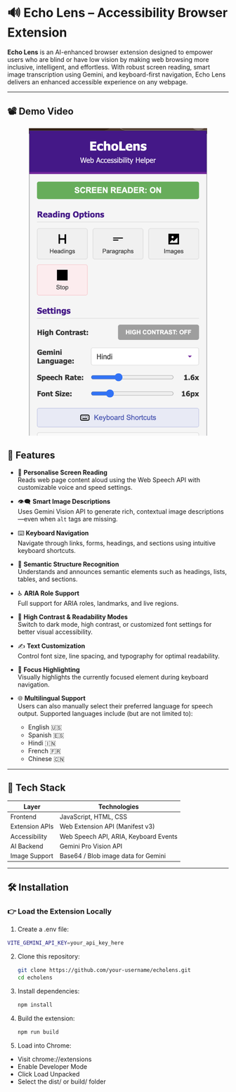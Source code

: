 # 🔊 Echo Lens – Accessibility Browser Extension

**Echo Lens** is an AI-enhanced browser extension designed to empower users who are blind or have low vision by making web browsing more inclusive, intelligent, and effortless. With robust screen reading, smart image transcription using Gemini, and keyboard-first navigation, Echo Lens delivers an enhanced accessible experience on any webpage.

---
## 📽️ Demo Video

<p align="center">
<a href="https://www.youtube.com/watch?v=FgG57u78ZcI" target="_blank">
  <img src="./images/EchoLense1.png" 
  height=700 alt="Watch the demo video"/>
</a>
</p>

## 🚀 Features

- 🎤 **Personalise Screen Reading**  
  Reads web page content aloud using the Web Speech API with customizable voice and speed settings.

- 👁️‍🗨️ **Smart Image Descriptions**  
  Uses Gemini Vision API to generate rich, contextual image descriptions—even when `alt` tags are missing.

- ⌨️ **Keyboard Navigation**  
  Navigate through links, forms, headings, and sections using intuitive keyboard shortcuts.

- 🧠 **Semantic Structure Recognition**  
  Understands and announces semantic elements such as headings, lists, tables, and sections.

- ♿ **ARIA Role Support**  
  Full support for ARIA roles, landmarks, and live regions.

- 🎨 **High Contrast & Readability Modes**  
  Switch to dark mode, high contrast, or customized font settings for better visual accessibility.

- ✍️ **Text Customization**  
  Control font size, line spacing, and typography for optimal readability.

- 🌟 **Focus Highlighting**  
  Visually highlights the currently focused element during keyboard navigation.
- 🌐 **Multilingual Support**<br>
  Users can also manually select their preferred language for speech output. Supported languages include (but are not limited to):
    - English 🇺🇸
    - Spanish 🇪🇸
    - Hindi 🇮🇳
    - French 🇫🇷
    - Chinese 🇨🇳
---

## 🧰 Tech Stack

| Layer | Technologies |
|-------|--------------|
| Frontend | JavaScript, HTML, CSS |
| Extension APIs | Web Extension API (Manifest v3) |
| Accessibility | Web Speech API, ARIA, Keyboard Events |
| AI Backend |  Gemini Pro Vision API |
| Image Support | Base64 / Blob image data for Gemini |

---

## 🛠️ Installation

### 👉 Load the Extension Locally

1. Create a .env file:
  ```bash
  VITE_GEMINI_API_KEY=your_api_key_here
  ``` 

2. Clone this repository:
   ```bash
   git clone https://github.com/your-username/echolens.git
   cd echolens
   ```
3. Install dependencies:
   ```bash
   npm install

4. Build the extension:
   ```bash
   npm run build
   ```

5. Load into Chrome:
- Visit chrome://extensions
- Enable Developer Mode
- Click Load Unpacked
- Select the dist/ or build/ folder

